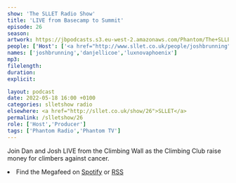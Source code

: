 ```yaml
---
show: 'The SLLET Radio Show'
title: 'LIVE from Basecamp to Summit'
episode: 26
season: 
artwork: https://jbpodcasts.s3.eu-west-2.amazonaws.com/Phantom/The+SLLET+Radio+Show/SLLET+climing+logo.png
people: ['Host': ['<a href="http://www.sllet.co.uk/people/joshbrunning">Josh Brunning</a>', '<a href="http://www.sllet.co.uk/people/danjellicoe">Dan Jellicoe</a>', '<a href="http://www.sllet.co.uk/people/luxnovaphoenix">Lux Nova Phoenix</a>']]
names: ['joshbrunning','danjellicoe','luxnovaphoenix']
mp3:
filelength:
duration: 
explicit:

layout: podcast
date: 2022-05-18 16:00 +0100
categories: slletshow radio
elsewhere: <a href="http://sllet.co.uk/show/26">SLLET</a>
permalink: /slletshow/26
role: ['Host','Producer']
tags: ['Phantom Radio','Phantom TV']
---
```


Join Dan and Josh LIVE from the Climbing Wall as the Climbing Club raise money for climbers against cancer.

<li>Find the Megafeed on <a href="https://open.spotify.com/show/1WGc6YCF3UfAL7E62gHLAS?si=eff5901deb8d498e">Spotify</a> or <a href="https://anchor.fm/s/849e58ac/podcast/rss">RSS</a></li>
